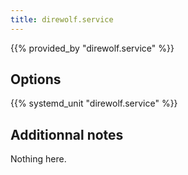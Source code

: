```yaml
---
title: direwolf.service
---
```


{{% provided_by "direwolf.service" %}}

## Options

{{% systemd_unit "direwolf.service" %}}

## Additionnal notes

Nothing here.